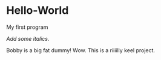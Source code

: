 Hello-World
===========

My first program

*Add some italics.*

Bobby is a big fat dummy! 
Wow. This is a riiiilly keel project. 
